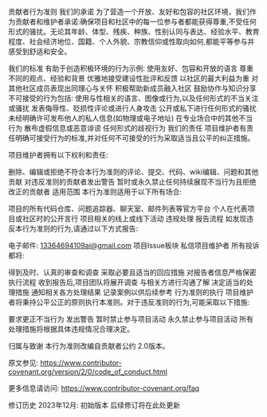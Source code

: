 贡献者行为准则
我们的承诺
为了营造一个开放、友好和包容的社区环境，我们作为贡献者和维护者承诺:确保项目和社区中的每一位参与者都能获得尊重,不受任何形式的骚扰。无论其年龄、体型、残疾、种族、性别认同与表达、经验水平、教育程度、社会经济地位、国籍、个人外貌、宗教信仰或性取向如何,都能平等参与并感受到舒适和安全。

我们的标准
有助于创造积极环境的行为示例:
使用友好、包容和开放的语言
尊重不同的观点、经验和背景
优雅地接受建设性批评和反馈
以社区的最大利益为重
对其他社区成员表现出同理心与关怀
积极帮助新成员融入社区
鼓励协作与知识分享
不可接受的行为包括:
使用与性相关的语言、图像或行为,以及任何形式的不当关注或骚扰
发表侮辱性、贬损性评论或进行人身攻击
公开或私下进行任何形式的骚扰
未经明确许可发布他人的私人信息(如物理或电子地址)
在专业场合中的其他不当行为
散布虚假信息或恶意诽谤
任何形式的歧视行为
我们的责任
项目维护者有责任明确可接受行为的标准,并对任何不可接受的行为采取适当且公平的纠正措施。

项目维护者拥有以下权利和责任:

删除、编辑或拒绝不符合本行为准则的评论、提交、代码、wiki编辑、问题和其他贡献
对违反准则的贡献者发出警告
暂时或永久禁止任何持续展现不当行为且拒绝改正的贡献者
适用范围
本行为准则适用于以下所有场合:

项目的所有代码仓库、问题追踪器、聊天室、邮件列表等官方平台
个人在代表项目或社区时的公开言行
项目相关的线上或线下活动
违规处理
报告流程
如发现违反本行为准则的行为,请通过以下方式报告:

电子邮件: 13364694109ai@gmail.com
项目Issue板块
私信项目维护者
所有投诉都将:

得到及时、认真的审查和调查
采取必要且适当的回应措施
对报告者信息严格保密
执行流程
收到报告后,项目团队将展开调查
与相关方进行沟通了解
决定适当的处理措施
通知相关各方处理结果
记录案例以供后续参考
行为准则的执行
项目维护者将秉持公平公正的原则执行本准则。对于违反准则的行为,可能采取以下措施:

要求更正不当行为
发出警告
暂时禁止参与项目活动
永久禁止参与项目活动
所有处理措施将根据具体违规情况合理决定。

归属与致谢
本行为准则改编自贡献者公约 2.0版本。

原文参见: https://www.contributor-covenant.org/version/2/0/code_of_conduct.html

更多信息请访问: https://www.contributor-covenant.org/faq

修订历史
2023年12月: 初始版本
后续修订将在此处更新